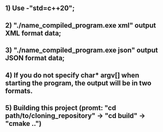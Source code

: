 
## 1) Use -"std=c++20";

## 2) "./name_compiled_program.exe xml" output XML format data;

## 3) "./name_compiled_program.exe json" output JSON format data;

## 4) If you do not specify char* argv[] when starting the program, the output will be in two formats.

## 5) Building this project (promt: "cd path/to/cloning_repository" -> "cd build" -> "cmake ..")
